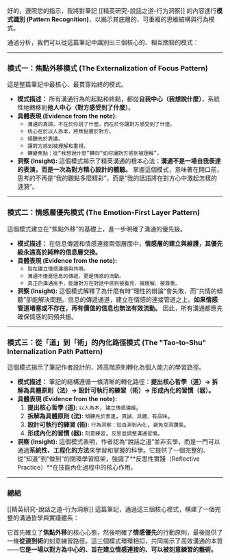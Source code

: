 好的，遵照您的指示，我將對筆記 [[精英研究-說話之道-行为洞察]] 的內容進行**模式識別 (Pattern Recognition)**，以揭示其底層的、可重複的思維結構與行為模式。

通過分析，我們可以從這篇筆記中識別出三個核心的、相互關聯的模式：

---

### **模式一：焦點外移模式 (The Externalization of Focus Pattern)**

這是整篇筆記中最核心、最貫穿始終的模式。

*   **模式描述：** 所有溝通行為的起點和終點，都從**自我中心（我想說什麼）**，系統性地轉移到**他人中心（對方感受到了什麼）**。
*   **具體表現 (Evidence from the note):**
    *   `溝通的真諦，不在於你說了什麼，而在於你讓對方感受到了什麼。`
    *   `核心在於以人為本，將焦點置於對方。`
    *   `傾聽先於表達。`
    *   `讓對方感到被理解和重視。`
    *   `轉變焦點：從“我想說什麼”轉向“如何讓對方感到被理解”。`
*   **洞察 (Insight):**
    這個模式揭示了精英溝通的根本心法：**溝通不是一場自我表達的表演，而是一次為對方精心設計的體驗。** 掌握這個模式，意味著在開口前，思考的不再是“我的觀點多麼精彩”，而是“我的話語將在對方心中激起怎樣的漣漪”。

---

### **模式二：情感層優先模式 (The Emotion-First Layer Pattern)**

這個模式建立在“焦點外移”的基礎上，進一步明確了溝通的優先級。

*   **模式描述：** 在信息傳遞和情感連接兩個層面中，**情感層的建立與維護，其優先級永遠高於純粹的信息層交換。**
*   **具體表現 (Evidence from the note):**
    *   `旨在建立情感連接與共鳴。`
    *   `溝通不僅是信息的傳遞，更是情感的流動。`
    *   `真正的溝通高手，能讓對方在對話中感到被看見、被理解、被尊重。`
*   **洞察 (Insight):**
    這個模式解釋了為什麼有時“理性的辯論”會失敗，而“共情的傾聽”卻能解決問題。信息的傳遞通道，建立在情感的連接管道之上。**如果情感管道堵塞或不存在，再有價值的信息也無法有效流動。** 因此，所有溝通都應先確保情感的同頻共振。

---

### **模式三：從「道」到「術」的內化路徑模式 (The "Tao-to-Shu" Internalization Path Pattern)**

這個模式揭示了筆記作者設計的、將高階原則轉化為個人能力的學習路徑。

*   **模式描述：** 筆記的結構遵循一條清晰的轉化路徑：**提出核心哲學（道）→ 拆解為具體原則（法）→ 設計可執行的練習（術）→ 形成內化的習慣（器）。**
*   **具體表現 (Evidence from the note):**
    1.  **提出核心哲學 (道):** `以人為本`，`建立情感連接`。
    2.  **拆解為具體原則 (法):** `傾聽先於表達`，`真誠、具體、有品味`。
    3.  **設計可執行的練習 (術):** `行為洞察：從自測到內化`，`避免空洞讚美`。
    4.  **形成內化的習慣 (器):** `刻意練習`，`反思並調整溝通習慣`。
*   **洞察 (Insight):**
    這個模式表明，作者認為“說話之道”並非玄學，而是一門可以通過**系統性、工程化的方法**來學習和掌握的科學。它提供了一個完整的、從“知道”到“做到”的閉環學習框架，強調了**反思性實踐（Reflective Practice）**在技能內化過程中的核心作用。

---

### **總結**

[[精英研究-說話之道-行为洞察]] 這篇筆記，通過這三個核心模式，構建了一個完整的溝通哲學與實踐體系：

它首先確立了**焦點外移**的核心心態，然後明確了**情感優先**的行動原則，最後提供了一條**從道到術**的刻意練習路徑。這三個模式環環相扣，共同揭示了高效溝通的本質——**它是一場以對方為中心的、旨在建立情感連接的、可以被刻意練習的藝術。**